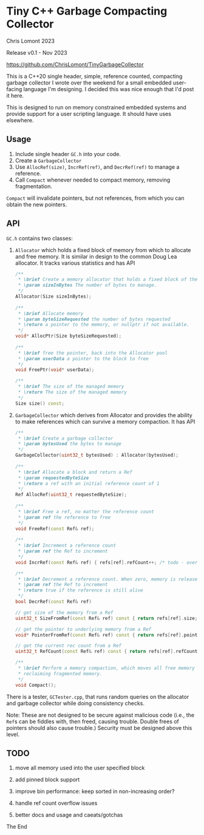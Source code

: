 # Tiny C++ Garbage Compacting Collector

Chris Lomont 2023

Release v0.1 - Nov 2023

https://github.com/ChrisLomont/TinyGarbageCollector


This is a C++20 single header, simple, reference counted, compacting garbage collector I wrote over the weekend for a small embedded user-facing language I'm designing. I decided this was nice enough that I'd post it here.

This is designed to run on memory constrained embedded systems and provide support for a user scripting language. It should have uses elsewhere.

## Usage

1. Include single header `GC.h` into your code.
2. Create a `GarbageCollector`
3. Use `AllocRef(size)`, `IncrRef(ref)`, and `DecrRef(ref)` to manage a reference.
4. Call `Compact` whenever needed to compact memory, removing fragmentation.

`Compact` will invalidate pointers, but not references, from which you can obtain the new pointers.

## API



`GC.h` contains two classes: 

1) `Allocator`  which holds a fixed block of memory from which to allocate and free memory. It is similar in design to the common Doug Lea allocator. It tracks various statistics and has API 

   ```c++
   /**
    * \brief Create a memory allocator that holds a fixed block of the requested size
    * \param sizeInBytes The number of bytes to manage.
    */
   Allocator(Size sizeInBytes);
       
   /**
    * \brief Allocate memory
    * \param byteSizeRequested the number of bytes requested
    * \return a pointer to the memory, or nullptr if not available.
    */
   void* AllocPtr(Size byteSizeRequested);
       
   /**
    * \brief free the pointer, back into the Allocator pool
    * \param userData a pointer to the block to free
    */
   void FreePtr(void* userData);
   
   /**
    * \brief The size of the managed memory
    * \return The size of the managed memory
    */
   Size size() const;
   ```

2) `GarbageCollector` which derives from Allocator and provides the ability to make references which can survive a memory compaction. It has API

   ```c++
   /**
    * \brief Create a garbage collector
    * \param bytesUsed the bytes to manage
    */
   GarbageCollector(uint32_t bytesUsed) : Allocator(bytesUsed);
       
   /**
    * \brief Allocate a block and return a Ref
    * \param requestedByteSize 
    * \return a ref with an initial reference count of 1
    */
   Ref AllocRef(uint32_t requestedByteSize);
               
   /**
    * \brief Free a ref, no matter the reference count
    * \param ref the reference to free
    */
   void FreeRef(const Ref& ref);
               
   /**
    * \brief Increment a reference count
    * \param ref the Ref to increment
    */
   void IncrRef(const Ref& ref) { refs[ref].refCount++; /* todo - overflow ? */ }
   
   /**
    * \brief Decrement a reference count. When zero, memory is released
    * \param ref the Ref to increment
    * \return true if the reference is still alive
    */
   bool DecrRef(const Ref& ref)
   
   // get size of the memory from a Ref
   uint32_t SizeFromRef(const Ref& ref) const { return refs[ref].size; }
   
   // get the pointer to underlying memory from a Ref
   void* PointerFromRef(const Ref& ref) const { return refs[ref].pointer; }
   
   // get the current rec count from a Ref
   uint32_t RefCount(const Ref& ref) const { return refs[ref].refCount; }
   
   /**
    * \brief Perform a memory compaction, which moves all free memory blocks together,
    * reclaiming fragmented memory.
    */
   void Compact();
   
   ```

There is a tester, `GCTester.cpp`, that runs random queries on the allocator and garbage collector while doing consistency checks.



Note: These are not designed to be secure against malicious code (i.e., the `Ref`s can be fiddles with, then freed, causing trouble. Double frees of pointers should also cause trouble.) Security must be designed above this level.



## TODO

1. move all memory used into the user specified block

2. add pinned block support

3. improve bin performance: keep sorted in non-increasing order?

4. handle ref count overflow issues

5. better docs and usage and caeats/gotchas

   



The End

